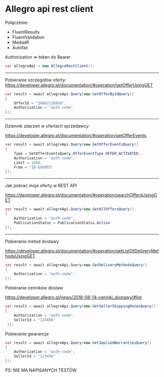 ﻿# Allegro api rest client

Połączenie:

- FluentResults
- FluentValidation
- MediatR
- Autofac

Authorization => token do Bearer

```C#
var allegroApi = new AllegroRestClient();
```

--------------------------------------------------------------------------

Pobieranie szczegółów oferty:
https://developer.allegro.pl/documentation/#operation/getOfferUsingGET

```C#
var result = await allegroApi.Query(new GetOfferByIdQuery()
{
    OfferId = "10862116958",
    Authorization = "auth-code"
});                
```

--------------------------------------------------------------------------

Dziennik zdarzeń w ofertach sprzedawcy:


https://developer.allegro.pl/documentation/#operation/getOfferEvents

```C#
var result = await allegroApi.Query(new GetOfferEventsQuery()
{
    Type = GetOfferEventsQuery.OfferEventType.OFFER_ACTIVATED,
    Authorization = "auth-code",
    Limit = 1000,
    From = "ID-EVENTU"
});
```

--------------------------------------------------------------------------

Jak pobrać moje oferty w REST API

https://developer.allegro.pl/documentation/#operation/searchOffersUsingGET

```C#
var result = await allegroApi.Query(new GetAllOffersQuery()  
{  
    Authorization = "auth-code",  
    PublicationStatus = PublicationStatus.Active  
});
```

------------------------------------------

Pobieranie metod dostawy

https://developer.allegro.pl/documentation/#operation/getListOfDeliveryMethodsUsingGET
```C#
var result = await allegroApi.Query(new GetDeliveryMethodsQuery()
{
    Authorization = "auth-code",
});
```

Pobieranie cenników dostaw

https://developer.allegro.pl/news/2018-08-14-cenniki_dostawy/#list

```c#
var result = await allegroApi.Query(new GetSellerShippingRatesQuery()
{
    Authorization = "auth-code",
    SellerId = "123456"
 });
```

Pobieranie gwarancje

```c#
var result = await allegroApi.Query(new GetImpliedWarrantiesQuery()
{
    Authorization = "auth-code",
    SellerId = "123456"
});
```




PS: NIE MA NAPISANYCH TESTÓW
